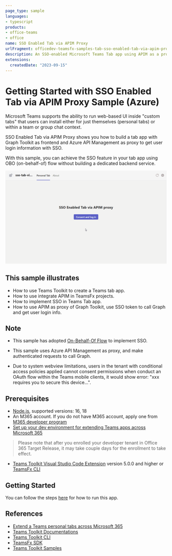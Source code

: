 ```yaml
---
page_type: sample
languages:
- typescript
products:
- office-teams
- office
name: SSO Enabled Tab via APIM Proxy
urlFragment: officedev-teamsfx-samples-tab-sso-enabled-tab-via-apim-proxy
description: An SSO-enabled Microsoft Teams Tab app using APIM as a proxy.
extensions:
  createdDate: "2023-09-15"
---
```

# Getting Started with SSO Enabled Tab via APIM Proxy Sample (Azure)

Microsoft Teams supports the ability to run web-based UI inside "custom tabs" that users can install either for just themselves (personal tabs) or within a team or group chat context.

SSO Enabled Tab via APIM Proxy shows you how to build a tab app with Graph Toolkit as frontend and Azure API Management as proxy to get user login information with SSO.

With this sample, you can achieve the SSO feature in your tab app using OBO (on-behalf-of) flow without building a dedicated backend service.

![SSO Enabled Tab via APIM Proxy](./assets/sampleDemo.gif)

## This sample illustrates

- How to use Teams Toolkit to create a Teams tab app.
- How to use integrate APIM in TeamsFx projects.
- How to implement SSO in Teams Tab app.
- How to use APIM as proxy of Graph Toolkit, use SSO token to call Graph and get user login info.

## Note
- This sample has adopted [On-Behalf-Of Flow](https://learn.microsoft.com/en-us/azure/active-directory/develop/v2-oauth2-on-behalf-of-flow) to implement SSO.

- This sample uses Azure API Management as proxy, and make authenticated requests to call Graph.

- Due to system webview limitations, users in the tenant with conditional access policies applied cannot consent permissions when conduct an OAuth flow within the Teams mobile clients, it would show error: "xxx requires you to secure this device...".

## Prerequisites

- [Node.js](https://nodejs.org/), supported versions: 16, 18
- An M365 account. If you do not have M365 account, apply one from [M365 developer program](https://developer.microsoft.com/microsoft-365/dev-program)
- [Set up your dev environment for extending Teams apps across Microsoft 365](https://aka.ms/teamsfx-m365-apps-prerequisites)
> Please note that after you enrolled your developer tenant in Office 365 Target Release, it may take couple days for the enrollment to take effect.
- [Teams Toolkit Visual Studio Code Extension](https://aka.ms/teams-toolkit) version 5.0.0 and higher or [TeamsFx CLI](https://aka.ms/teamsfx-toolkit-cli)

## Getting Started

You can follow the steps [here](https://aka.ms/teamsfx-sso-tab-via-apim) for how to run this app.

## References

* [Extend a Teams personal tabs across Microsoft 365](https://docs.microsoft.com/microsoftteams/platform/m365-apps/extend-m365-teams-personal-tab?tabs=manifest-teams-toolkit)
* [Teams Toolkit Documentations](https://docs.microsoft.com/microsoftteams/platform/toolkit/teams-toolkit-fundamentals)
* [Teams Toolkit CLI](https://docs.microsoft.com/microsoftteams/platform/toolkit/teamsfx-cli)
* [TeamsFx SDK](https://docs.microsoft.com/microsoftteams/platform/toolkit/teamsfx-sdk)
* [Teams Toolkit Samples](https://github.com/OfficeDev/TeamsFx-Samples)
